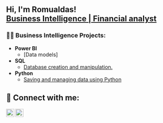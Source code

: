 <h2>Hi, I'm Romualdas! <br/><a href="www.linkedin.com/in/romualdas-lubys-515621124">Business Intelligence | Financial analyst</a></h1>

<h3>👨‍💻 Business Intelligence Projects:</h2>

- <b>Power BI</b>
  - [Data models] 
- <b>SQL</b>
  - [Database creation and manipulation.](https://github.com/Romas85/SQL_project)
- <b>Python</b>
  - [Saving and managing data using Python](https://github.com/Romas85/PythonProjects)

<h2> 🤳 Connect with me:</h2>

[<img align="left" alt="JoshMadakor | LinkedIn" width="22px" src="https://cdn.jsdelivr.net/npm/simple-icons@v3/icons/linkedin.svg" />][linkedin]
[<img align="left" alt="JoshMadakor | Instagram" width="22px" src="https://cdn.jsdelivr.net/npm/simple-icons@3.13.0/icons/facebook.svg" />][facebok]

[facebok]: https://www.facebook.com/romualdas.lubys
[linkedin]: https://www.linkedin.com/in/romualdas-lubys-515621124

<!--
**joshmadakor1/joshmadakor1** is a ✨ _special_ ✨ repository because its `README.md` (this file) appears on your GitHub profile.

Here are some ideas to get you started:

- 🔭 I’m currently working on ...
- 🌱 I’m currently learning ...
- 👯 I’m looking to collaborate on ...
- 🤔 I’m looking for help with ...
- 💬 Ask me about ...
- 📫 How to reach me: ...
- 😄 Pronouns: ...
- ⚡ Fun fact: ...
-->
